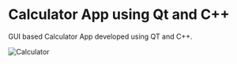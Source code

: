 # Calculator App using Qt and C++
GUI based Calculator App developed using QT and C++.

![Calculator](https://github.com/shiva-agrawal/Calculator-App-with-Qt-and-cpp/blob/main/test/result.gif)
